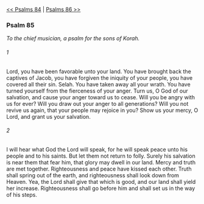 [<< Psalms 84](Psalms%2084.md)  |  [Psalms 86 >>](Psalms%2086.md)

### Psalm 85

*To the chief musician, a psalm for the sons of Korah.*

###### 1
Lord, you have been favorable unto your land. You have brought back the captives of Jacob, you have forgiven the iniquity of your people, you have covered all their sin. Selah. You have taken away all your wrath. You have turned yourself from the fierceness of your anger. Turn us, O God of our salvation, and cause your anger toward us to cease. Will you be angry with us for ever? Will you draw out your anger to all generations? Will you not revive us again, that your people may rejoice in you? Show us your mercy, O Lord, and grant us your salvation.

###### 2
I will hear what God the Lord will speak, for he will speak peace unto his people and to his saints. But let them not return to folly. Surely his salvation is near them that fear him, that glory may dwell in our land. Mercy and truth are met together. Righteousness and peace have kissed each other. Truth shall spring out of the earth, and righteousness shall look down from Heaven. Yea, the Lord shall give that which is good, and our land shall yield her increase. Righteousness shall go before him and shall set us in the way of his steps.